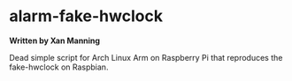 alarm-fake-hwclock
==================

**Written by Xan Manning**

Dead simple script for Arch Linux Arm on Raspberry Pi that reproduces the fake-hwclock on Raspbian.
